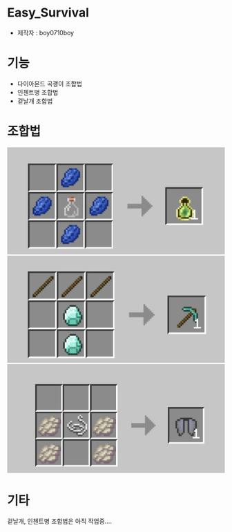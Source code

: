 # Easy_Survival
- 제작자 : boy0710boy  

# 기능

- 다이아몬드 곡괭이 조합법
- 인첸트병 조합법
- 겉날개 조합법

# 조합법

![experience_bottle.png](./img/experience_bottle.png)
![diamond_pickexe.png](./img/diamond_pickexe.png)
![elytra.png](./img/elytra.png)

# 기타
겉날개, 인첸트병 조합법은 아직 작업중....
